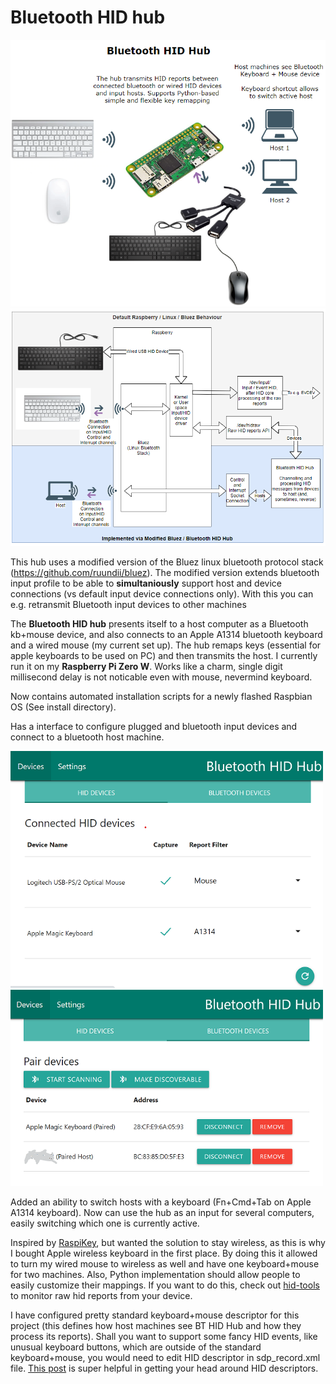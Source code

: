 # Bluetooth HID hub

<img src="bthidhuboverall.png" width="700" alt="BT HID Hub Diagram"/>

<img src="bthidhubarchitecture.png" width="700" alt="BT HID Hub Architecture Diagram"/>

This hub uses a modified version of the Bluez linux bluetooth protocol stack (https://github.com/ruundii/bluez). The modified version extends bluetooth input profile to be able to **simultaniously** support host and device connections (vs default input device connections only).  With this you can e.g. retransmit Bluetooth input devices to other machines

The **Bluetooth HID hub** presents itself to a host computer as a Bluetooth kb+mouse device, and also connects to an Apple A1314 bluetooth keyboard and a wired mouse (my current set up). The hub remaps keys (essential for apple keyboards to be used on PC) and then transmits the host. I currently run it on my **Raspberry Pi Zero W**. Works like a charm, single digit millisecond delay is not noticable even with mouse, nevermind keyboard.

Now contains automated installation scripts for a newly flashed Raspbian OS (See install directory).

Has a interface to configure plugged and bluetooth input devices and connect to a bluetooth host machine.



<img src="bt-hid-hub-devices.png" width="500" alt="HID devices screen"/>

<img src="bt-hid-hub-bt-devices.png" width="500" alt="Bluetooth devices screen"/>


Added an ability to switch hosts with a keyboard (Fn+Cmd+Tab on Apple A1314 keyboard). Now can use the hub as an input for several computers, easily switching which one is currently active.


Inspired by [RaspiKey](https://github.com/samartzidis/RaspiKey), but wanted the solution to stay wireless, as this is why I bought Apple wireless keyboard in the first place. By doing this it allowed to turn my wired mouse to wireless as well and have one keyboard+mouse for two machines. Also, Python implementation should allow people to easily customize their mappings. 
If you want to do this, check out [hid-tools](https://gitlab.freedesktop.org/libevdev/hid-tools) to monitor raw hid reports from your device.

I have configured pretty standard keyboard+mouse descriptor for this project (this defines how host machines see BT HID Hub and how they process its reports). Shall you want to support some fancy HID events, like unusual keyboard buttons, which are outside of the standard keyboard+mouse, you would need to edit HID descriptor in sdp_record.xml file. [This post](http://who-t.blogspot.com/2018/12/understanding-hid-report-descriptors.html) is super helpful in getting your head around HID descriptors.
